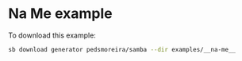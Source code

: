 <!-- prettier-ignore -->
# __Na Me__ example

To download this example:

```bash
sb download generator pedsmoreira/samba --dir examples/__na-me__
```
